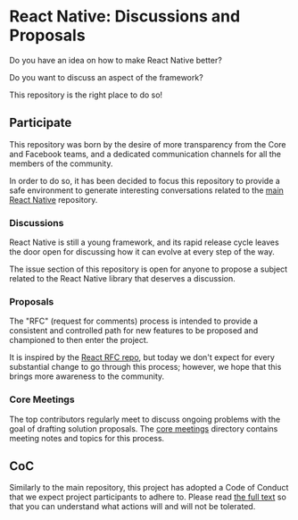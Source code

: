 # React Native: Discussions and Proposals

Do you have an idea on how to make React Native better?

Do you want to discuss an aspect of the framework?

This repository is the right place to do so!

## Participate

This repository was born by the desire of more transparency from the Core and Facebook teams, and a dedicated communication channels for all the members of the community.

In order to do so, it has been decided to focus this repository to provide a safe environment to generate interesting conversations related to the [main React Native](https://github.com/facebook/react-native) repository.

### Discussions

React Native is still a young framework, and its rapid release cycle leaves the door open for discussing how it can evolve at every step of the way.

The issue section of this repository is open for anyone to propose a subject related to the React Native library that deserves a discussion.

### Proposals

The "RFC" (request for comments) process is intended to provide a consistent and controlled path for new features to be proposed and championed to then enter the project.

It is inspired by the [React RFC repo](https://github.com/reactjs/rfcs), but today we don't expect for every substantial change to go through this process; however, we hope that this brings more awareness to the community.

### Core Meetings

The top contributors regularly meet to discuss ongoing problems with the goal of drafting solution proposals. The [core meetings](core-meetings/README.md) directory contains meeting notes and topics for this process.

## CoC

Similarly to the main repository, this project has adopted a Code of Conduct that we expect project participants to adhere to. Please read [the full text](https://code.facebook.com/codeofconduct) so that you can understand what actions will and will not be tolerated.
